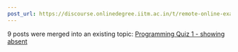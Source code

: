 ```yaml
---
post_url: https://discourse.onlinedegree.iitm.ac.in/t/remote-online-exam-tds-jan-2025/168832/105
---
```

9 posts were merged into an existing topic: [Programming Quiz 1 - showing absent](/t/programming-quiz-1-showing-absent/169369/4)